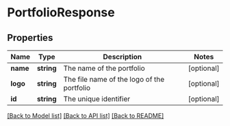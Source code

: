# PortfolioResponse

## Properties
Name | Type | Description | Notes
------------ | ------------- | ------------- | -------------
**name** | **string** | The name of the portfolio | [optional] 
**logo** | **string** | The file name of the logo of the portfolio | [optional] 
**id** | **string** | The unique identifier | [optional] 

[[Back to Model list]](../README.md#documentation-for-models) [[Back to API list]](../README.md#documentation-for-api-endpoints) [[Back to README]](../README.md)


